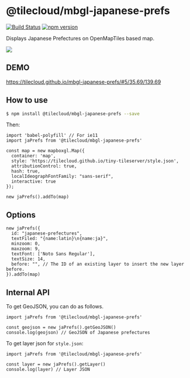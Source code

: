 # @tilecloud/mbgl-japanese-prefs

[![Build Status](https://travis-ci.org/tilecloud/mbgl-japanese-prefs.svg?branch=master)](https://travis-ci.org/tilecloud/mbgl-japanese-prefs)
[![npm version](https://badge.fury.io/js/%40tilecloud%2Fmbgl-japanese-prefs.svg)](https://badge.fury.io/js/%40tilecloud%2Fmbgl-japanese-prefs)

Displays Japanese Prefectures on OpenMapTiles based map.

![](https://www.evernote.com/l/ABWnbE4DWjVMIZtXY-5aKm1T8UIFLQWIuQ8B/image.png)

## DEMO

https://tilecloud.github.io/mbgl-japanese-prefs/#5/35.69/139.69

## How to use

```bash
$ npm install @tilecloud/mbgl-japanese-prefs --save
```

Then:

```node
import 'babel-polyfill' // For ie11
import jaPrefs from '@tilecloud/mbgl-japanese-prefs'

const map = new mapboxgl.Map({
  container: 'map',
  style: 'https://tilecloud.github.io/tiny-tileserver/style.json',
  attributionControl: true,
  hash: true,
  localIdeographFontFamily: "sans-serif",
  interactive: true
});

new jaPrefs().addTo(map)
```

## Options

```node
new jaPrefs({
  id: "japanese-prefectures",
  textFiled: "{name:latin}\n{name:ja}",
  minzoom: 0,
  maxzoom: 9,
  textFont: ['Noto Sans Regular'],
  textSize: 14,
  before: "", // The ID of an existing layer to insert the new layer before.
}).addTo(map)
```

## Internal API

To get GeoJSON, you can do as follows.

```node
import jaPrefs from '@tilecloud/mbgl-japanese-prefs'

const geojson = new jaPrefs().getGeoJSON()
console.log(geojson) // GeoJSON of Japanese prefectures
```

To get layer json for `style.json`:

```node
import jaPrefs from '@tilecloud/mbgl-japanese-prefs'

const layer = new jaPrefs().getLayer()
console.log(layer) // Layer JSON
```
